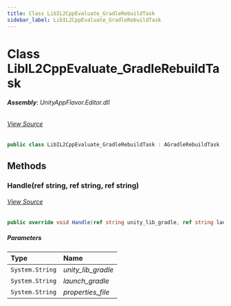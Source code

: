```yaml
---
title: Class LibIL2CppEvaluate_GradleRebuildTask
sidebar_label: LibIL2CppEvaluate_GradleRebuildTask
---
```

# Class LibIL2CppEvaluate_GradleRebuildTask


###### **Assembly**: UnityAppFlavor.Editor.dll
###### [View Source](https://github.com/LiuOcean/UnityAppFlavor/blob/main/UnityAppFlavor/Assets/Editor/BuildPhase/Android/GenTask/LibIL2CppEvaluate_GradleRebuildTask.cs#L3)
```csharp title="Declaration"
public class LibIL2CppEvaluate_GradleRebuildTask : AGradleRebuildTask
```
## Methods
### Handle(ref string, ref string, ref string)

###### [View Source](https://github.com/LiuOcean/UnityAppFlavor/blob/main/UnityAppFlavor/Assets/Editor/BuildPhase/Android/GenTask/LibIL2CppEvaluate_GradleRebuildTask.cs#L5)
```csharp title="Declaration"
public override void Handle(ref string unity_lib_gradle, ref string launch_gradle, ref string properties_file)
```

##### Parameters

| Type | Name |
|:--- |:--- |
| `System.String` | *unity_lib_gradle* |
| `System.String` | *launch_gradle* |
| `System.String` | *properties_file* |

